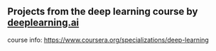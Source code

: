 ## Projects from the deep learning course by [deeplearning.ai](https://www.deeplearning.ai/)

course info: https://www.coursera.org/specializations/deep-learning
